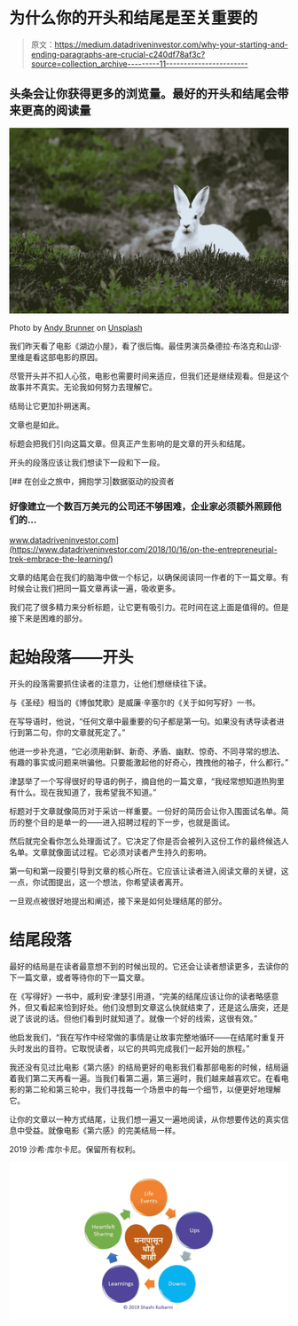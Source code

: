# 为什么你的开头和结尾是至关重要的

> 原文：<https://medium.datadriveninvestor.com/why-your-starting-and-ending-paragraphs-are-crucial-c240df78af3c?source=collection_archive---------11----------------------->

## 头条会让你获得更多的浏览量。最好的开头和结尾会带来更高的阅读量

![](img/f6b5203f0350d701561b3ec4b2710b92.png)

Photo by [Andy Brunner](https://unsplash.com/@andy_brunner?utm_source=unsplash&utm_medium=referral&utm_content=creditCopyText) on [Unsplash](https://unsplash.com/s/photos/grab-attention?utm_source=unsplash&utm_medium=referral&utm_content=creditCopyText)

我们昨天看了电影《湖边小屋》，看了很后悔。最佳男演员桑德拉·布洛克和山谬·里维是看这部电影的原因。

尽管开头并不扣人心弦，电影也需要时间来适应，但我们还是继续观看。但是这个故事并不真实。无论我如何努力去理解它。

结局让它更加扑朔迷离。

文章也是如此。

标题会把我们引向这篇文章。但真正产生影响的是文章的开头和结尾。

开头的段落应该让我们想读下一段和下一段。

[](https://www.datadriveninvestor.com/2018/10/16/on-the-entrepreneurial-trek-embrace-the-learning/) [## 在创业之旅中，拥抱学习|数据驱动的投资者

### 好像建立一个数百万美元的公司还不够困难，企业家必须额外照顾他们的…

www.datadriveninvestor.com](https://www.datadriveninvestor.com/2018/10/16/on-the-entrepreneurial-trek-embrace-the-learning/) 

文章的结尾会在我们的脑海中做一个标记，以确保阅读同一作者的下一篇文章。有时候会让我们把同一篇文章再读一遍，吸收更多。

我们花了很多精力来分析标题，让它更有吸引力。花时间在这上面是值得的。但是接下来是困难的部分。

# 起始段落——开头

开头的段落需要抓住读者的注意力，让他们想继续往下读。

与《圣经》相当的《博伽梵歌》是威廉·辛塞尔的《关于如何写好》一书。

在写导语时，他说，“任何文章中最重要的句子都是第一句。如果没有诱导读者进行到第二句，你的文章就死定了。”

他进一步补充道，“它必须用新鲜、新奇、矛盾、幽默、惊奇、不同寻常的想法、有趣的事实或问题来哄骗他。只要能激起他的好奇心，拽拽他的袖子，什么都行。”

津瑟举了一个写得很好的导语的例子，摘自他的一篇文章，“我经常想知道热狗里有什么。现在我知道了，我希望我不知道。”

标题对于文章就像简历对于采访一样重要。一份好的简历会让你入围面试名单。简历的整个目的是单一的——进入招聘过程的下一步，也就是面试。

然后就完全看你怎么处理面试了。它决定了你是否会被列入这份工作的最终候选人名单。文章就像面试过程。它必须对读者产生持久的影响。

第一句和第一段要引导到文章的核心所在。它应该让读者进入阅读文章的关键，这一点，你试图提出，这一个想法，你希望读者离开。

一旦观点被很好地提出和阐述，接下来是如何处理结尾的部分。

# 结尾段落

最好的结局是在读者最意想不到的时候出现的。它还会让读者想读更多，去读你的下一篇文章，或者等待你的下一篇文章。

在《写得好》一书中，威利安·津瑟引用道，“完美的结尾应该让你的读者略感意外，但又看起来恰到好处。他们没想到文章这么快就结束了，还是这么唐突，还是说了该说的话。但他们看到时就知道了。就像一个好的线索，这很有效。”

他启发我们，“我在写作中经常做的事情是让故事完整地循环——在结尾时重复开头时发出的音符。它取悦读者，以它的共鸣完成我们一起开始的旅程。”

我还没有见过比电影《第六感》的结局更好的电影我们看那部电影的时候，结局逼着我们第二天再看一遍。当我们看第二遍，第三遍时，我们越来越喜欢它。在看电影的第二轮和第三轮中，我们寻找每一个场景中的每一个细节，以便更好地理解它。

让你的文章以一种方式结尾，让我们想一遍又一遍地阅读，从你想要传达的真实信息中受益。就像电影《第六感》的完美结局一样。

2019 沙希·库尔卡尼。保留所有权利。

![](img/59c51a534b6b8c080b11c1243b37a666.png)